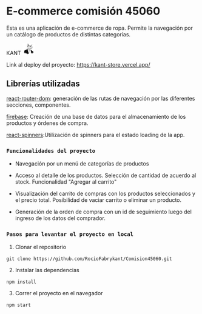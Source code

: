 # E-commerce comisión 45060
Esta es una aplicación de e-commerce de ropa. Permite la navegación por un catálogo de productos de distintas categorías.

KANT
![](/src/img/logo.png)

Link al deploy del proyecto: https://kant-store.vercel.app/
## Librerías utilizadas
[react-router-dom](https://reactrouter.com/en/main): generación de las rutas de navegación por las diferentes secciones, componentes.

[firebase](https://firebase.google.com/?hl=es): Creación de una base de datos para el almacenamiento de los productos y órdenes de compra. 

[react-spinners](https://www.npmjs.com/package/react-spinners):Utilización de spinners para el estado loading de la app.
### `Funcionalidades del proyecto`
- Navegación por un menú de categorías de productos

- Acceso al detalle de los productos. Selección de cantidad de acuerdo al stock. Funcionalidad "Agregar al carrito"

- Visualización del carrito de compras con los productos seleccionados y el precio total. Posibilidad de vaciar carrito o eliminar un producto.

- Generación de la orden de compra con un id de seguimiento luego del ingreso de los datos del comprador.


### `Pasos para levantar el proyecto en local`

1. Clonar el repositorio
```
git clone https://github.com/RocioFabrykant/Comision45060.git
```
2. Instalar las dependencias
```
npm install
```
3. Correr el proyecto en el navegador
```
npm start
```